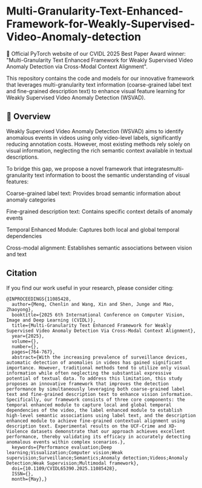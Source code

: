 # Multi-Granularity-Text-Enhanced-Framework-for-Weakly-Supervised-Video-Anomaly-detection

🎉 ​​Official PyTorch website​​ of our CVIDL 2025 Best Paper Award winner: "Multi-Granularity Text Enhanced Framework for Weakly Supervised Video Anomaly Detection via Cross-Modal Context Alignment".

This repository contains the code and models for our innovative framework that leverages multi-granularity text information (coarse-grained label text and fine-grained description text) to enhance visual feature learning for Weakly Supervised Video Anomaly Detection (WSVAD).

## 📖 Overview
Weakly Supervised Video Anomaly Detection (WSVAD) aims to identify anomalous events in videos using only video-level labels, significantly reducing annotation costs. However, most existing methods rely solely on visual information, neglecting the rich semantic context available in textual descriptions.

To bridge this gap, we propose a novel framework that integrates ​​multi-granularity text information​​ to boost the semantic understanding of visual features:

​​Coarse-grained label text​​: Provides broad semantic information about anomaly categories

​​Fine-grained description text​​: Contains specific context details of anomaly events

​​Temporal Enhanced Module​​: Captures both local and global temporal dependencies

​​Cross-modal alignment​​: Establishes semantic associations between vision and text

## Citation

If you find our work useful in your research, please consider citing: 

```
@INPROCEEDINGS{11085428,
  author={Meng, Chenlin and Wang, Xin and Shen, Junge and Mao, Zhaoyong},
  booktitle={2025 6th International Conference on Computer Vision, Image and Deep Learning (CVIDL)}, 
  title={Multi-Granularity Text Enhanced Framework for Weakly Supervised Video Anomaly Detection Via Cross-Modal Context Alignment}, 
  year={2025},
  volume={},
  number={},
  pages={764-767},
  abstract={With the increasing prevalence of surveillance devices, automatic detection of anomalies in videos has gained significant importance. However, traditional methods tend to utilize only visual information while often neglecting the substantial expressive potential of textual data. To address this limitation, this study proposes an innovative framework that improves the detection performance by simultaneously leveraging both coarse-grained label text and fine-grained description text to enhance vision information. Specifically, our framework consists of three core components: the temporal enhanced module to capture local and global temporal dependencies of the video, the label enhanced module to establish high-level semantic associations using label text, and the description enhanced module to achieve fine-grained contextual alignment using description text. Experimental results on the UCF-Crime and XD-Violence datasets demonstrate that our approach achieves excellent performance, thereby validating its efficacy in accurately detecting anomalous events within complex scenarios.},
  keywords={Performance evaluation;Deep learning;Visualization;Computer vision;Weak supervision;Surveillance;Semantics;Anomaly detection;Videos;Anomaly Detection;Weak Supervision;Multimodal framework},
  doi={10.1109/CVIDL65390.2025.11085428},
  ISSN={},
  month={May},}
```
